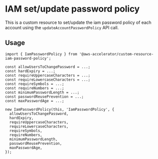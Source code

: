 # IAM set/update password policy

This is a custom resource to set/update the iam password policy of each account using the `updateAccountPasswordPolicy` API call.

## Usage

    import { IamPasswordPolicy } from '@aws-accelerator/custom-resource-iam-password-policy';

    const allowUsersToChangePassword = ...;
    const hardExpiry = ...;
    const requireUppercaseCharacters = ...;
    const requireLowercaseCharacters = ...;
    const requireSymbols = ...;
    const requireNumbers = ...;
    const minimumPasswordLength = ...;
    const passwordReusePrevention = ...;
    const maxPasswordAge = ...;

    new IamPasswordPolicy(this, 'IamPasswordPolicy', {
      allowUsersToChangePassword,
      hardExpiry,
      requireUppercaseCharacters,
      requireLowercaseCharacters,
      requireSymbols,
      requireNumbers,
      minimumPasswordLength,
      passwordReusePrevention,
      maxPasswordAge,
    });
